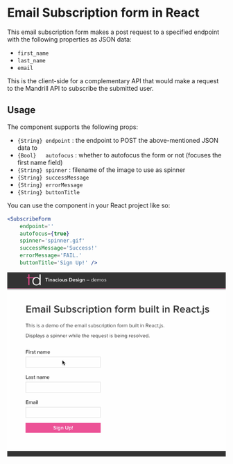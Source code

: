 # Email Subscription form in React

This email subscription form makes a post request to a specified endpoint with the following properties as JSON data:

- `first_name`
- `last_name`
- `email`

This is the client-side for a complementary API that would make a request to the Mandrill API to subscribe the submitted user.

## Usage

The component supports the following props:

- `{String} endpoint` : the endpoint to POST the above-mentioned JSON data to
- `{Bool}   autofocus` : whether to autofocus the form or not (focuses the first name field)
- `{String} spinner` : filename of the image to use as spinner
- `{String} successMessage`
- `{String} errorMessage`
- `{String} buttonTitle`

You can use the component in your React project like so:

```jsx
<SubscribeForm
    endpoint=''
    autofocus={true}
    spinner='spinner.gif'
    successMessage='Success!'
    errorMessage='FAIL.'
    buttonTitle='Sign Up!' />
```

![](email-subscription-demo.gif)
